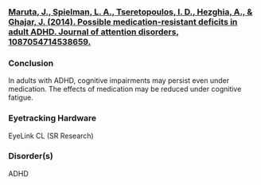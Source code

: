 ### [Maruta, J., Spielman, L. A., Tseretopoulos, I. D., Hezghia, A., & Ghajar, J. (2014). Possible medication-resistant deficits in adult ADHD. Journal of attention disorders, 1087054714538659.](http://journals.sagepub.com/doi/pdf/10.1177/1087054714538659)
### Conclusion
In adults with ADHD, cognitive impairments may persist even under medication. The effects of medication may be reduced under cognitive fatigue.
### Eyetracking Hardware
EyeLink CL (SR Research)
### Disorder(s)
ADHD